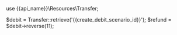 use {{api_name}}\Resources\Transfer;

$debit = Transfer::retrieve('{{create_debit_scenario_id}}');
$refund = $debit->reverse(11);